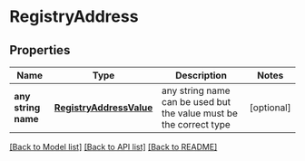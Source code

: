 # RegistryAddress


## Properties
Name | Type | Description | Notes
------------ | ------------- | ------------- | -------------
**any string name** | [**RegistryAddressValue**](RegistryAddressValue.md) | any string name can be used but the value must be the correct type | [optional]

[[Back to Model list]](../README.md#documentation-for-models) [[Back to API list]](../README.md#documentation-for-api-endpoints) [[Back to README]](../README.md)


